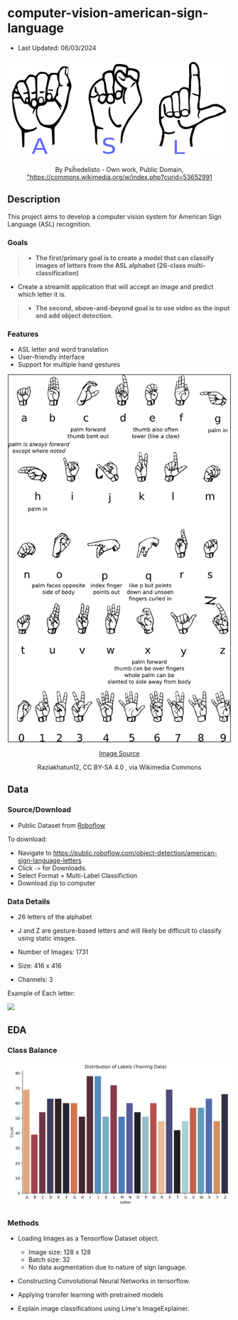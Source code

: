 
# computer-vision-american-sign-language

-  Last Updated: 06/03/2024

<center><img src="images/American_Sign_Language_ASL.svg" width=500px>
<p>By Psiĥedelisto - Own work, Public Domain, <a href="https://commons.wikimedia.org/w/index.php?curid=53652991">"https://commons.wikimedia.org/w/index.php?curid=53652991</a><p>
</center>

## Description

This project aims to develop a computer vision system for American Sign Language (ASL) recognition. 


### Goals 
> - **The first/primary goal is to create a model that can classify images of letters from the ASL alphabet (26-class multi-classification)**
- Create a streamlit application that will accept an image and predict which letter it is.

> - **The second, above-and-beyond goal is to use video as the input and add object detection.**

### Features

- ASL letter and word translation
- User-friendly interface
- Support for multiple hand gestures

<center><img src="images/Sign_language_alphabet_(58).png" width=500px style="border:solid black 1px"> 

<p><a href="https://commons.wikimedia.org/wiki/File:Sign_language_alphabet_(58).png">Image Source</a> </p>
<p> Raziakhatun12, CC BY-SA 4.0 <https://creativecommons.org/licenses/by-sa/4.0>, via Wikimedia Commons</p>

</center>




## Data

### Source/Download
- Public Dataset from [Roboflow](https://public.roboflow.com/object-detection/american-sign-language-letters)


To download:
- Navigate to https://public.roboflow.com/object-detection/american-sign-language-letters
- Click `->` for Downloads.
- Select Format =  Multi-Label Classifiction
- Download zip to computer


### Data Details
- 26 letters of the alphabet
- J and Z are gesture-based letters and will likely be difficult to classify using static images.

- Number of Images: 1731
- Size: 416 x  416 
- Channels: 3

Example of Each letter:

<img src="images/ed_example_letters.png">


## EDA



### Class Balance




<img src="images/label-distribution-countplot.png">



### Methods


- Loading Images as a Tensorflow Dataset object.
    - Image size: 128 x 128
    - Batch size: 32   
    - No data augmentation due to nature of sign language.

- Constructing Convolutional Neural Networks in tensorflow.
- Applying transfer learning with pretrained models
- Explain image classifications using  Lime's ImageExplainer.


